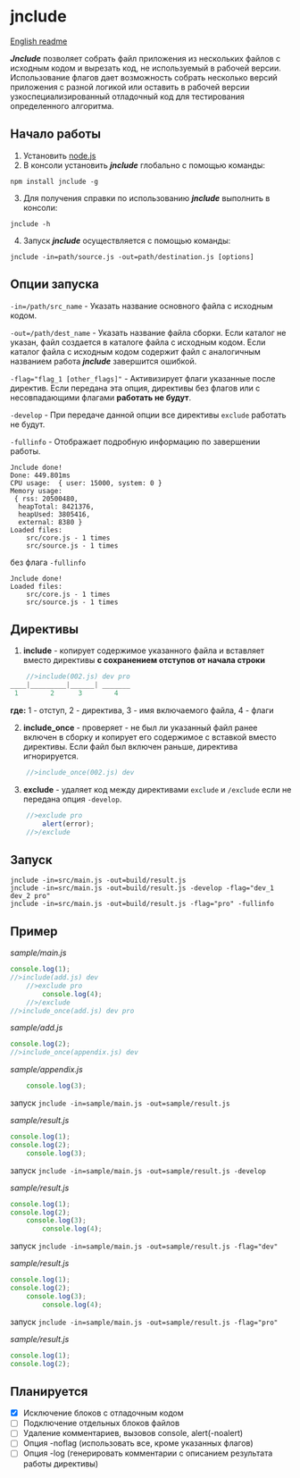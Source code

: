 # jnclude

[English readme](https://github.com/capinemo/jnclude/blob/master/README.md)

_**Jnclude**_ позволяет собрать файл приложения из нескольких файлов с исходным кодом и вырезать код, не используемый в рабочей версии. Использование флагов дает возможность собрать несколько версий приложения с разной логикой или оставить в рабочей версии узкоспециализированный отладочный код для тестирования определенного алгоритма.

## Начало работы
1. Установить [node.js](https://nodejs.org/en/) 
2. В консоли установить _**jnclude**_ глобально с помощью команды:
```
npm install jnclude -g
```
3. Для получения справки по использованию _**jnclude**_ выполнить в консоли:
```
jnclude -h
```
4. Запуск _**jnclude**_ осуществляется с помощью команды:
```
jnclude -in=path/source.js -out=path/destination.js [options]
```

## Опции запуска
`-in=/path/src_name` - Указать название основного файла с исходным кодом.

`-out=/path/dest_name` - Указать название файла сборки. Если каталог не указан, файл создается в каталоге файла с исходным кодом. Если каталог файла с исходным кодом содержит файл с аналогичным названием работа _**jnclude**_ завершится ошибкой.

`-flag="flag_1 [other_flags]"` - Активизирует флаги указанные после директив. Если передана эта опция, директивы без флагов или с несовпадающими флагами **работать не будут**.

`-develop` - При передаче данной опции все директивы `exclude` работать не будут.

`-fullinfo` - Отображает подробную информацию по завершении работы.
```
Jnclude done!
Done: 449.801ms
CPU usage:  { user: 15000, system: 0 }
Memory usage:
 { rss: 20500480,
  heapTotal: 8421376,
  heapUsed: 3805416,
  external: 8380 }
Loaded files:
    src/core.js - 1 times
    src/source.js - 1 times
```
без флага `-fullinfo`
```
Jnclude done!
Loaded files:
    src/core.js - 1 times
    src/source.js - 1 times
```

## Директивы
1. **include** - копирует содержимое указанного файла и вставляет вместо директивы **с сохранением отступов от начала строки**
```js
    //>include(002.js) dev pro
____|_________|______| _______
 1        2      3        4
```
**где:** 1 - отступ, 2 - директива, 3 - имя включаемого файла, 4 - флаги


2. **include_once** - проверяет - не был ли указанный файл ранее включен в сборку и копирует его содержимое с вставкой вместо директивы. Если файл был включен раньше, директива игнорируется.
```js
    //>include_once(002.js) dev
```

3. **exclude** - удаляет код между директивами `exclude` и `/exclude` если не передана опция `-develop`.
```js
    //>exclude pro
        alert(error);
    //>/exclude
```

## Запуск
```
jnclude -in=src/main.js -out=build/result.js
jnclude -in=src/main.js -out=build/result.js -develop -flag="dev_1 dev_2 pro"
jnclude -in=src/main.js -out=build/result.js -flag="pro" -fullinfo
```

## Пример
_sample/main.js_
```js
console.log(1);
//>include(add.js) dev
    //>exclude pro
        console.log(4);
    //>/exclude
//>include_once(add.js) dev pro
```

_sample/add.js_
```js
console.log(2);
//>include_once(appendix.js) dev
```

_sample/appendix.js_
```js
    console.log(3);
```

запуск `jnclude -in=sample/main.js -out=sample/result.js`

_sample/result.js_
```js
console.log(1);
console.log(2);
    console.log(3);   

```

запуск `jnclude -in=sample/main.js -out=sample/result.js -develop`

_sample/result.js_
```js
console.log(1);
console.log(2);
    console.log(3);
        console.log(4);

```

запуск `jnclude -in=sample/main.js -out=sample/result.js -flag="dev"`

_sample/result.js_
```js
console.log(1);
console.log(2);
    console.log(3);
        console.log(4);

```

запуск `jnclude -in=sample/main.js -out=sample/result.js -flag="pro"`

_sample/result.js_
```js
console.log(1);
console.log(2);

```

## Планируется
- [x] Исключение блоков с отладочным кодом
- [ ] Подключение отдельных блоков файлов
- [ ] Удаление комментариев, вызовов console, alert(-noalert)
- [ ] Опция -noflag (использовать все, кроме указанных флагов)
- [ ] Опция -log (генерировать комментарии с описанием результата работы директивы)
